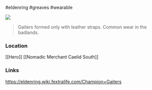 #eldenring #greaves #wearable

![](https://eldenring.wiki.fextralife.com/file/Elden-Ring/champion_gaiters_elden_ring_wiki_guide_200px.png)

>Gaiters formed only with leather straps.
>Common wear in the badlands.
### Location
[[Hero]]
[[Nomadic Merchant Caelid South]]
### Links
https://eldenring.wiki.fextralife.com/Champion+Gaiters
